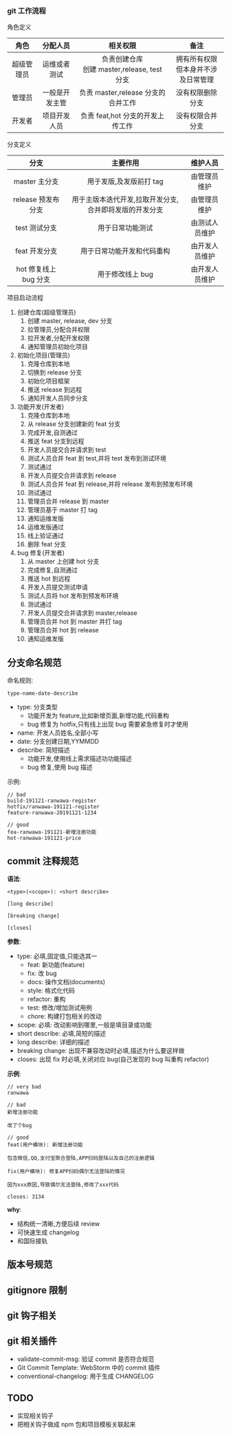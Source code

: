 ### git 工作流程

角色定义

|    角色    |    分配人员    |                    相关权限                    |                  备注                  |
| :--------: | :------------: | :--------------------------------------------: | :------------------------------------: |
| 超级管理员 |  运维或者测试  | 负责创建仓库<br>创建 master,release, test 分支 | 拥有所有权限<br>但本身并不涉及日常管理 |
|   管理员   | 一般是开发主管 |       负责 master,release 分支的合并工作       |            没有权限删除分支            |
|   开发者   |  项目开发人员  |        负责 feat,hot 分支的开发上传工作        |            没有权限合并分支            |

分支定义

|         分支          |                        主要作用                        |    维护人员    |
| :-------------------: | :----------------------------------------------------: | :------------: |
|     master 主分支     |                用于发版,及发版前打 tag                 |  由管理员维护  |
|  release 预发布分支   | 用于主版本迭代开发,拉取开发分支,合并即将发版的开发分支 |  由管理员维护  |
|     test 测试分支     |                    用于日常功能测试                    | 由测试人员维护 |
|     feat 开发分支     |               用于日常功能开发和代码重构               | 由开发人员维护 |
| hot 修复线上 bug 分支 |                    用于修改线上 bug                    | 由开发人员维护 |

项目启动流程

1. 创建仓库(超级管理员)
   1. 创建 master, release, dev 分支
   2. 拉管理员,分配合并权限
   3. 拉开发者,分配开发权限
   4. 通知管理员初始化项目
2. 初始化项目(管理员)
   1. 克隆仓库到本地
   2. 切换到 release 分支
   3. 初始化项目框架
   4. 推送 release 到远程
   5. 通知开发人员同步分支
3. 功能开发(开发者)
   1. 克隆仓库到本地
   2. 从 release 分支创建新的 feat 分支
   3. 完成开发,自测通过
   4. 推送 feat 分支到远程
   5. 开发人员提交合并请求到 test
   6. 测试人员合并 feat 到 test,并将 test 发布到测试环境
   7. 测试通过
   8. 开发人员提交合并请求到 release
   9. 测试人员合并 feat 到 release,并将 release 发布到预发布环境
   10. 测试通过
   11. 管理员合并 release 到 master
   12. 管理员基于 master 打 tag
   13. 通知运维发版
   14. 运维发版通过
   15. 线上验证通过
   16. 删除 feat 分支
4. bug 修复(开发者)
   1. 从 master 上创建 hot 分支
   2. 完成修复,自测通过
   3. 推送 hot 到远程
   4. 开发人员提交测试申请
   5. 测试人员将 hot 发布到预发布环境
   6. 测试通过
   7. 开发人员提交合并请求到 master,release
   8. 管理员合并 hot 到 master 并打 tag
   9. 管理员合并 hot 到 release
   10. 通知运维发版

## 分支命名规范

命名规则:

```
type-name-date-describe
```

- type: 分支类型
  - 功能开发为 feature,比如新增页面,新增功能,代码重构
  - bug 修复为 hotfix,只有线上出现 bug 需要紧急修复时才使用
- name: 开发人员姓名,全部小写
- date: 分支创建日期,YYMMDD
- describe: 简短描述
  - 功能开发,使用线上需求描述功功能描述
  - bug 修复,使用 bug 描述

示例:

```
// bad
build-191121-ranwawa-register
hotfix/ranwawa-191121-register
feature-ranwawa-20191121-1234

// good
fea-ranwawa-191121-新增注册功能
hot-ranwawa-191121-price
```

## commit 注释规范

**语法**:

```
<type>(<scope>): <short describe>

[long describe]

[breaking change]

[closes]
```

**参数**:

- type: 必填,固定值,只能选其一
  - feat: 新功能(feature)
  - fix: 改 bug
  - docs: 操作文档(documents)
  - style: 格式化代码
  - refactor: 重构
  - test: 修改/增加测试用例
  - chore: 构建打包相关的改动
- scope: 必填: 改动影响到哪里,一般是填目录或功能
- short describe: 必填,简短的描述
- long describe: 详细的描述
- breaking change: 出现不兼容改动时必填,描述为什么要这样做
- closes: 出现 fix 时必填,关闭对应 bug(自己发现的 bug 叫重构 refactor)

**示例**:

```
// very bad
ranwawa

// bad
新增注册功能

改了个bug

// good
feat(用户模块): 新增注册功能

包含微信,QQ,支付宝聚合登陆,APP扫码登陆以及自己的注册逻辑

fix(用户模块): 修复APP扫码偶尔无法登陆的情况

因为xxx原因,导致偶尔无法登陆,修改了xxx代码

closes: 3134
```

**why**:

- 结构统一清晰,方便后续 review
- 可快速生成 changelog
- 和国际接轨

## 版本号规范

## gitignore 限制

## git 钩子相关

## git 相关插件

- validate-commit-msg: 验证 commit 是否符合规范
- Git Commit Template: WebStorm 中的 commit 插件
- conventional-changelog: 用于生成 CHANGELOG

## TODO

- 实现相关钩子
- 把相关钩子做成 npm 包和项目模板关联起来
